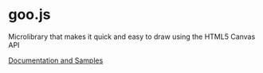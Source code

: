 goo.js
======

Microlibrary that makes it quick and easy to draw using the HTML5 Canvas API

[Documentation and Samples](http://johnrobinsn.github.io/goo.js)

